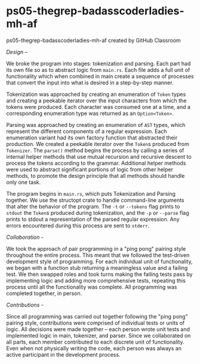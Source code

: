 # ps05-thegrep-badasscoderladies-mh-af
ps05-thegrep-badasscoderladies-mh-af created by GitHub Classroom


_Design –_

We broke the program into stages: tokenization and parsing. Each part had its own file so as to abstract logic from `main.rs`. Each file adds a full unit of functionality which when combined in main create a sequence of processes that convert the input into what is desired in a step-by-step manner.

Tokenization was approached by creating an enumeration of `Token` types and creating a peekable iterator over the input characters from which the tokens were produced. Each character was consumed one at a time, and a corresponding enumeration type was returned as an `Option<Token>`.

Parsing was approached by creating an enumeration of `AST` types, which represent the different components of a regular expression. Each enumeration variant had its own factory function that abstracted their production. We created a peekable iterator over the `Token`s produced from `Tokenizer`. The `parse()` method begins the process by calling a series of internal helper methods that use mutual recursion and recursive descent to process the tokens according to the grammar. Additional helper methods were used to abstract significant portions of logic from other helper methods, to promote the design principle that all methods should handle only one task. 

The program begins in `main.rs`, which puts Tokenization and Parsing together. We use the structopt crate to handle command-line arguments that alter the behavior of the program. The `-t` or `--tokens` flag prints to `stdout` the `Token`s produced during tokenization, and the `-p` or `--parse` flag prints to stdout a representation of the parsed regular expression. Any errors encountered during this process are sent to `stderr`.

_Collaboration -_

We took the approach of pair programming in a "ping pong" pairing style throughout the entire process. This meant that we followed the test-driven development style of programming. For each individual unit of functionality, we began with a function stub returning a meaningless value and a failing test. We then swapped roles and took turns making the failing tests pass by implementing logic and adding more comprehensive tests, repeating this process until all the functionality was complete. All programming was completed together, in person.

_Contributions -_

Since all programming was carried out together following the "ping pong" pairing style, contributions were comprised of individual tests or units of logic. All decisions were made together – each person wrote unit tests and implemented logic in main, tokenizer, and parser. Since we collaborated on all parts, each member contributed to each discrete unit of functionality. Even when not physically writing the code, each person was always an active participant in the development process.

